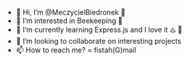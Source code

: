 - 👋 Hi, I’m @MeczycielBiedronek 🔨
- 👀 I’m interested in Beekeeping 🐝
- 🌱 I’m currently learning Express.js and I love it ♨️ 🔌
- 💞️ I’m looking to collaborate on interesting projects
- 📫 How to reach me? = fistah(G)mail

<!---
MeczycielBiedronek/MeczycielBiedronek is a ✨ special ✨ repository because its `README.md` (this file) appears on your GitHub profile.
You can click the Preview link to take a look at your changes.
--->
